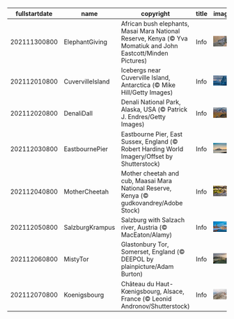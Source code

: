 |fullstartdate|name|copyright|title|image|
|--|--|--|--|--|
202111300800|ElephantGiving|African bush elephants, Masai Mara National Reserve, Kenya (© Yva Momatiuk and John Eastcott/Minden Pictures)|Info|![](/en-AU/2021/12/202111300800ElephantGiving.jpg)|
202112010800|CuvervilleIsland|Icebergs near Cuverville Island, Antarctica (© Mike Hill/Getty Images)|Info|![](/en-AU/2021/12/202112010800CuvervilleIsland.jpg)|
202112020800|DenaliDall|Denali National Park, Alaska, USA (© Patrick J. Endres/Getty Images)|Info|![](/en-AU/2021/12/202112020800DenaliDall.jpg)|
202112030800|EastbournePier|Eastbourne Pier, East Sussex, England (© Robert Harding World Imagery/Offset by Shutterstock)|Info|![](/en-AU/2021/12/202112030800EastbournePier.jpg)|
202112040800|MotherCheetah|Mother cheetah and cub, Maasai Mara National Reserve, Kenya (© gudkovandrey/Adobe Stock)|Info|![](/en-AU/2021/12/202112040800MotherCheetah.jpg)|
202112050800|SalzburgKrampus|Salzburg with Salzach river, Austria (© MacEaton/Alamy)|Info|![](/en-AU/2021/12/202112050800SalzburgKrampus.jpg)|
202112060800|MistyTor|Glastonbury Tor, Somerset, England (© DEEPOL by plainpicture/Adam Burton)|Info|![](/en-AU/2021/12/202112060800MistyTor.jpg)|
202112070800|Koenigsbourg|Château du Haut-Kœnigsbourg, Alsace, France (© Leonid Andronov/Shutterstock)|Info|![](/en-AU/2021/12/202112070800Koenigsbourg.jpg)|
